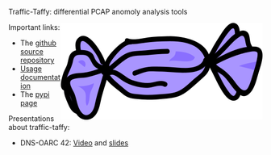 Traffic-Taffy: differential PCAP anomoly analysis tools

<img src="images/logo.png" align="right" />

Important links:

* The [github source repository](https://github.com/traffic-taffy/traffic-taffy)
* [Usage documentation](https://traffic-taffy.readthedocs.io/en/latest/)
* The [pypi page](https://pypi.org/project/traffic-taffy/)

Presentations about traffic-taffy:

* DNS-OARC 42: [Video](https://www.youtube.com/watch?v=5CG-RZhzNBM)
  and [slides](https://indico.dns-oarc.net/event/48/contributions/1034/attachments/999/1968/oarc42-hardaker-taffy.pdf)
